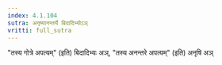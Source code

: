 ```yaml
---
index: 4.1.104
sutra: अनृष्यानन्तर्ये बिदादिभ्योऽञ्
vritti: full_sutra
---
```


"तस्य गोत्रे अपत्यम्" (इति) बिदादिभ्यः अञ्, "तस्य अनन्तरे अपत्यम्" (इति) अनृषि अञ् 